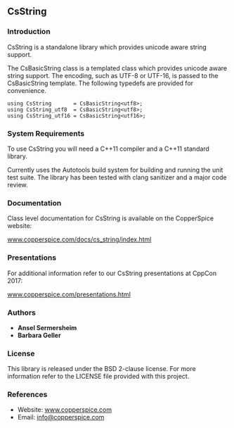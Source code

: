 ## CsString

### Introduction

CsString is a standalone library which provides unicode aware string support.

The CsBasicString class is a templated class which provides unicode aware string support. The encoding, such
as UTF-8 or UTF-16, is passed to the CsBasicString template. The following typedefs are provided for convenience.

    using CsString       = CsBasicString<utf8>;
    using CsString_utf8  = CsBasicString<utf8>;
    using CsString_utf16 = CsBasicString<utf16>;

### System Requirements

To use CsString you will need a C++11 compiler and a C++11 standard library.

Currently uses the Autotools build system for building and running the unit test suite.
The library has been tested with clang sanitizer and a major code review.


### Documentation

Class level documentation for CsString is available on the CopperSpice website:

www.copperspice.com/docs/cs_string/index.html


### Presentations

For additional information refer to our CsString presentations at CppCon 2017:

www.copperspice.com/presentations.html


### Authors

* **Ansel Sermersheim**
* **Barbara Geller**


### License

This library is released under the BSD 2-clause license. For more information refer to the
LICENSE file provided with this project.


### References

* Website: www.copperspice.com
* Email:   info@copperspice.com
